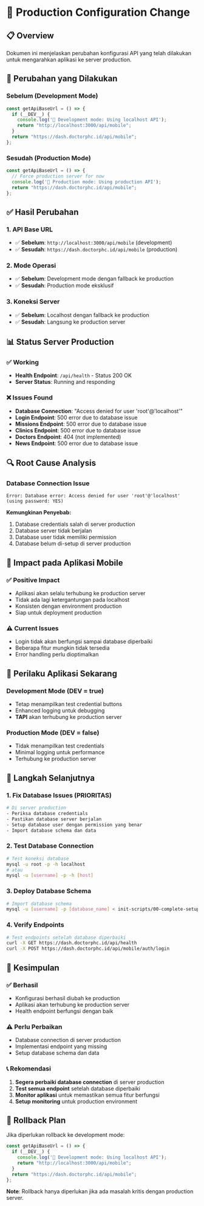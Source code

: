 # 🚀 Production Configuration Change

## 📋 Overview

Dokumen ini menjelaskan perubahan konfigurasi API yang telah dilakukan untuk mengarahkan aplikasi ke server production.

## 🔧 Perubahan yang Dilakukan

### Sebelum (Development Mode)
```javascript
const getApiBaseUrl = () => {
  if (__DEV__) {
    console.log('🔧 Development mode: Using localhost API');
    return "http://localhost:3000/api/mobile";
  }
  return "https://dash.doctorphc.id/api/mobile";
};
```

### Sesudah (Production Mode)
```javascript
const getApiBaseUrl = () => {
  // Force production server for now
  console.log('🚀 Production mode: Using production API');
  return "https://dash.doctorphc.id/api/mobile";
};
```

## ✅ Hasil Perubahan

### 1. **API Base URL**
- ✅ **Sebelum**: `http://localhost:3000/api/mobile` (development)
- ✅ **Sesudah**: `https://dash.doctorphc.id/api/mobile` (production)

### 2. **Mode Operasi**
- ✅ **Sebelum**: Development mode dengan fallback ke production
- ✅ **Sesudah**: Production mode eksklusif

### 3. **Koneksi Server**
- ✅ **Sebelum**: Localhost dengan fallback ke production
- ✅ **Sesudah**: Langsung ke production server

## 📊 Status Server Production

### ✅ Working
- **Health Endpoint**: `/api/health` - Status 200 OK
- **Server Status**: Running and responding

### ❌ Issues Found
- **Database Connection**: "Access denied for user 'root'@'localhost'"
- **Login Endpoint**: 500 error due to database issue
- **Missions Endpoint**: 500 error due to database issue
- **Clinics Endpoint**: 500 error due to database issue
- **Doctors Endpoint**: 404 (not implemented)
- **News Endpoint**: 500 error due to database issue

## 🔍 Root Cause Analysis

### Database Connection Issue
```
Error: Database error: Access denied for user 'root'@'localhost' (using password: YES)
```

**Kemungkinan Penyebab:**
1. Database credentials salah di server production
2. Database server tidak berjalan
3. Database user tidak memiliki permission
4. Database belum di-setup di server production

## 🚀 Impact pada Aplikasi Mobile

### ✅ Positive Impact
- Aplikasi akan selalu terhubung ke production server
- Tidak ada lagi ketergantungan pada localhost
- Konsisten dengan environment production
- Siap untuk deployment production

### ⚠️ Current Issues
- Login tidak akan berfungsi sampai database diperbaiki
- Beberapa fitur mungkin tidak tersedia
- Error handling perlu dioptimalkan

## 📱 Perilaku Aplikasi Sekarang

### Development Mode (__DEV__ = true)
- Tetap menampilkan test credential buttons
- Enhanced logging untuk debugging
- **TAPI** akan terhubung ke production server

### Production Mode (__DEV__ = false)
- Tidak menampilkan test credentials
- Minimal logging untuk performance
- Terhubung ke production server

## 🔧 Langkah Selanjutnya

### 1. **Fix Database Issues** (PRIORITAS)
```bash
# Di server production
- Periksa database credentials
- Pastikan database server berjalan
- Setup database user dengan permission yang benar
- Import database schema dan data
```

### 2. **Test Database Connection**
```bash
# Test koneksi database
mysql -u root -p -h localhost
# atau
mysql -u [username] -p -h [host]
```

### 3. **Deploy Database Schema**
```bash
# Import database schema
mysql -u [username] -p [database_name] < init-scripts/00-complete-setup.sql
```

### 4. **Verify Endpoints**
```bash
# Test endpoints setelah database diperbaiki
curl -X GET https://dash.doctorphc.id/api/health
curl -X POST https://dash.doctorphc.id/api/mobile/auth/login
```

## 🎯 Kesimpulan

### ✅ Berhasil
- Konfigurasi berhasil diubah ke production
- Aplikasi akan terhubung ke production server
- Health endpoint berfungsi dengan baik

### ⚠️ Perlu Perbaikan
- Database connection di server production
- Implementasi endpoint yang missing
- Setup database schema dan data

### 📞 Rekomendasi
1. **Segera perbaiki database connection** di server production
2. **Test semua endpoint** setelah database diperbaiki
3. **Monitor aplikasi** untuk memastikan semua fitur berfungsi
4. **Setup monitoring** untuk production environment

## 🔄 Rollback Plan

Jika diperlukan rollback ke development mode:

```javascript
const getApiBaseUrl = () => {
  if (__DEV__) {
    console.log('🔧 Development mode: Using localhost API');
    return "http://localhost:3000/api/mobile";
  }
  return "https://dash.doctorphc.id/api/mobile";
};
```

**Note**: Rollback hanya diperlukan jika ada masalah kritis dengan production server.
